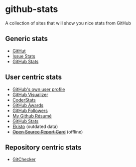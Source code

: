 # github-stats

A collection of sites that will show you nice stats from GitHub

## Generic stats

- [GitHut](http://githut.info)
- [Issue Stats](http://issuestats.com)
- [GitHub Stats](http://githubstats.lip.is)

## User centric stats

- [GitHub's own user profile](https://github.com/watson)
- [GitHub Visualizer](http://ghv.artzub.com/#user=watson)
- [CoderStats](http://coderstats.net/github/watson/)
- [GitHub Awards](http://github-awards.com/users/search?login=watson)
- [GitHub Followers](http://www.github-followers.com/watson)
- [My Github Résumé](http://resume.github.io/?watson)
- [GitHub Stats](http://githubstats.lip.is/watson)
- [Ekisto](http://ekisto.sq.ro) (outdated data)
- ~~[Open Source Report Card](https://osrc.dfm.io)~~ (offline)

## Repository centric stats
- [GitChecker](http://www.gitchecker.com/watson/github-stats)
